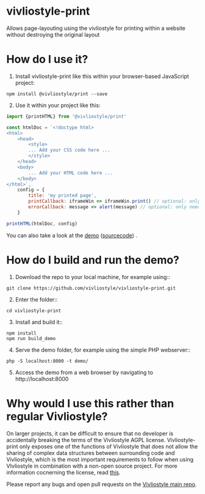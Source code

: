 # vivliostyle-print
Allows page-layouting using the vivliostyle for printing within a website without destroying the original layout


How do I use it?
======

1. Install vivliostyle-print like this within your browser-based JavaScript project:

```
npm install @vivliostyle/print --save
```

2. Use it within your project like this:

```js
import {printHTML} from '@vivliostyle/print'

const htmlDoc = `<!doctype html>
<html>
    <head>
        <style>
        ... Add your CSS code here ...
        </style>
    </head>
    <body>
        ... Add your HTML code here ...
    </body>
</html>`,
    config = {
        title: 'my printed page',
        printCallback: iframeWin => iframeWin.print() // optional: only needed if calling something other than window.print() for printing.
        errorCallback: message => alert(message) // optional: only needed if you want to handle errors.
    }

printHTML(htmlDoc, config)

```

You can also take a look at the [demo](https://vivliostyle.github.io/vivliostyle-print/) ([sourcecode](/demo)) .

How do I build and run the demo?
======

1. Download the repo to your local machine, for example using::

```
git clone https://github.com/vivliostyle/vivliostyle-print.git
```

2. Enter the folder::

```
cd vivliostyle-print
```

3. Install and build it::

```
npm install
npm run build_demo
```

4. Serve the demo folder, for example using the simple PHP webserver::

```
php -S localhost:8000 -t demo/
```

5. Access the demo from a web browser by navigating to http://localhost:8000


Why would I use this rather than regular Vivliostyle?
======

On larger projects, it can be difficult to ensure that no developer is accidentally
breaking the terms of the Vivliostyle AGPL license. Vivliostyle-print only exposes
one of the functions of Vivliostyle that does not allow the sharing of complex data
structures between surrounding code and Vivliostyle, which is the most important
requirements to follow when using VIvliostyle in combination with a non-open source
project. For more information cocnerning the license, read
[this](https://vivliostyle.org/faq/#Vivliostyle%20License%20FAQ).

Please report any bugs and open pull requests on the
[Vivliostyle main repo](https://github.com/vivliostyle/vivliostyle.js).
